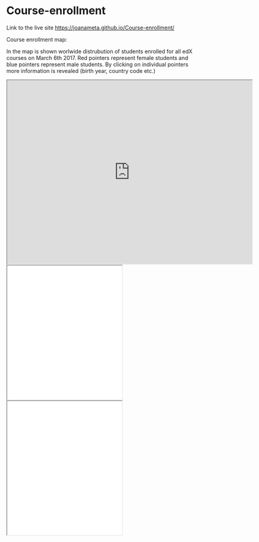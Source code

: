 # Course-enrollment


Link to the live site  https://joanameta.github.io/Course-enrollment/

Course enrollment map:

In the map is shown worlwide distrubution of students enrolled for all edX courses on March 6th 2017.
Red pointers represent female students and blue pointers represent male students.
By clicking on individual pointers more information is revealed (birth year, country code etc.)

<iframe src="https://www.google.com/maps/d/u/1/embed?mid=1WK5KRRe6vqQ6CPV2uyuk9rh0roA" width="640" height="480"></iframe>

<iframe src=”https://joanameta.github.io/highcharts-scatter-csv” width=”90%” height=350></iframe>

<iframe src=”https://joanameta.github.io/leaflet-map-simple” width=”90%” height=350></iframe>
